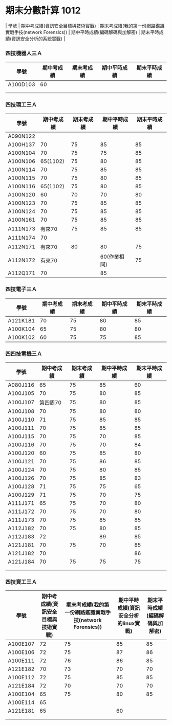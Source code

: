# 期末分數計算 1012
| 學號 | 期中考成績(資訊安全目標與技術實戰) | 期末考成績(我的第一份網路鑑識實戰手技(network Forensics)) | 期中平時成績(編碼解碼與加解密) | 期末平時成績(資訊安全分析的系統實戰) |

### 四技機器人三Ａ

| 學號 | 期中考成績 | 期末考成績 | 期中平時成績 | 期末平時成績 |
| ---- |  ---- |  ---- |  ---- |  ---- |  
|A100D103 |60||||
| |||||
| |||||
### 四技環工三Ａ
| 學號 | 期中考成績 | 期末考成績 | 期中平時成績 | 期末平時成績 |
| ---- |  ---- |  ---- |  ---- |  ---- |  
|A090N122 |||||
|A100H137 | 70|75|85|85|
|A100N104 | 70|75|75|85|
|A100N106 |65(1102)|75|80|85|
|A100N114 |70|75|85|85|
|A100N115| 70|75|80|85|
|A100N116 |65(1102)|75|80|85|
|A100N120 |60|70|70|80|
|A100N123 | 70|75|85|85|
|A100N124 |70|75|85|85|
|A100N161 |70|75|85|85|
|A111N173   |有來70|75|85|85|
|A111N174 |70||||
|A112N171 |有來70|80|80|75|
|A112N172 |有來70||60(作業相同)|75|
|A112Q171 |70||85||


### 四技電子三Ａ
| 學號 | 期中考成績 | 期末考成績 | 期中平時成績 | 期末平時成績 |
| ---- |  ---- |  ---- |  ---- |  ---- |  
|A121K181|70|75|80|85|
|A100K104 |65|75|80|80|
|A100K102 |60|75|75|85|


### 四四技電機三Ａ
| 學號 | 期中考成績 | 期末考成績 | 期中平時成績 | 期末平時成績 |
| ---- |  ---- |  ---- |  ---- |  ---- |  
|A080J116|65|75|85|60|
|A100J105|70|75|80|85|
|A100J107 |第四周70|75|80|85|
|A100J108 |70|75|80|80|
|A100J110 | 71|75|85|85|
|A100J111 |70|75|85|85|
|A100J115 |70|75|70|85|
|A100J116|70|75|70|84|
|A100J120|60|75|85|80|
|A100J121 |70|75|86|85|
|A100J124|70|75|80|85|
|A100J126 |70|75|85|83|
|A100J128|71|75|75|65|
|A100J129|71|75|70|75|
|A111J171|65|75|70|80|
|A111J172|70|75|70|80|
|A111J173 |70|75|85|85|
|A112J182 |70|75|80|85|
|A112J183 |72||89|85|
|A121J181  |70|75|70|85|
|A121J182|70|||86|
|A121J184 |70|75|75|75|
| |||||
| |||||

### 四技資工三Ａ
| 學號 | 期中考成績(資訊安全目標與技術實戰) | 期末考成績(我的第一份網路鑑識實戰手技(network Forensics)) | 期中平時成績(資訊安全分析的linux實戰) | 期末平時成績(編碼解碼與加解密) |
| ---- |  ---- |  ---- |  ---- |  ---- |  
|A100E107|72|75|85|85|
|A100E106 |72|75|87|86|
|A100E111 |72|76|86|85|
|A121E182 |70| 73|70|70|
|A100E112  |72|75|85|85|
|A121E184 |72|70|70|70|
|A100E104 |65|75|80|85|
|A100E114|65||||
|A121E181|65||60||
| |||||
| |||||



